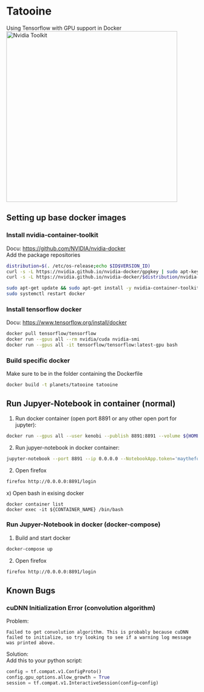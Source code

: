 # Tatooine
Using Tensorflow with GPU support in Docker
<img src="./doc/nvidia_container_toolkit.png" alt="Nvidia Toolkit" width="450"/>

## Setting up base docker images
### Install nvidia-container-toolkit
Docu: https://github.com/NVIDIA/nvidia-docker  
Add the package repositories  
```bash
distribution=$(. /etc/os-release;echo $ID$VERSION_ID)
curl -s -L https://nvidia.github.io/nvidia-docker/gpgkey | sudo apt-key add -
curl -s -L https://nvidia.github.io/nvidia-docker/$distribution/nvidia-docker.list | sudo tee /etc/apt/sources.list.d/nvidia-docker.list

sudo apt-get update && sudo apt-get install -y nvidia-container-toolkit
sudo systemctl restart docker
```

### Install tensorflow docker
Docu: https://www.tensorflow.org/install/docker  

```bash
docker pull tensorflow/tensorflow
docker run --gpus all --rm nvidia/cuda nvidia-smi
docker run --gpus all -it tensorflow/tensorflow:latest-gpu bash
```

### Build specific docker
Make sure to be in the folder containing the Dockerfile  
```bash
docker build -t planets/tatooine tatooine
```

## Run Jupyer-Notebook in container (normal)
1) Run docker container (open port 8891 or any other open port for jupyter):
```bash
docker run --gpus all --user kenobi --publish 8891:8891 --volume ${HOME}/workspace:/home/kenobi/workspace -h tatooine -it planets/tatooine bash
```

2) Run jupyer-notebook in docker container:
```bash
jupyter-notebook --port 8891 --ip 0.0.0.0 --NotebookApp.token='maytheforce'
```

2) Open firefox
```bash
firefox http://0.0.0.0:8891/login
```

x) Open bash in exising docker
```
docker container list
docker exec -it ${CONTAINER_NAME} /bin/bash
```

### Run Jupyer-Notebook in docker (docker-compose)
1) Build and start docker
```bash
docker-compose up
```

2) Open firefox
```bash
firefox http://0.0.0.0:8891/login
```

## Known Bugs
### cuDNN Initialization Error (convolution algorithm)
Problem:  
```
Failed to get convolution algorithm. This is probably because cuDNN failed to initialize, so try looking to see if a warning log message was printed above.
```
Solution:  
Add this to your python script:  
```python
config = tf.compat.v1.ConfigProto()
config.gpu_options.allow_growth = True
session = tf.compat.v1.InteractiveSession(config=config)
```
